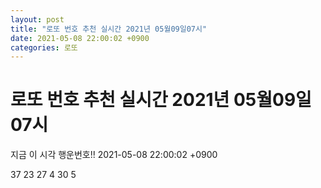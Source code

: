 ```yaml
---
layout: post
title: "로또 번호 추천 실시간 2021년 05월09일07시"
date: 2021-05-08 22:00:02 +0900
categories: 로또
---
```


# 로또 번호 추천 실시간 2021년 05월09일07시

지금 이 시각 행운번호!! 2021-05-08 22:00:02 +0900

 37  23  27  4  30  5 

